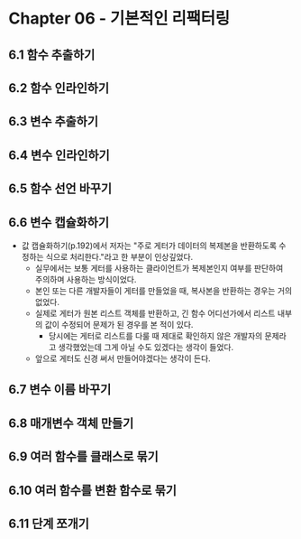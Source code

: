 # Chapter 06 - 기본적인 리팩터링

## 6.1 함수 추출하기

## 6.2 함수 인라인하기

## 6.3 변수 추출하기

## 6.4 변수 인라인하기

## 6.5 함수 선언 바꾸기

## 6.6 변수 캡슐화하기

- 값 캡슐화하기(p.192)에서 저자는 "주로 게터가 데이터의 복제본을 반환하도록 수정하는 식으로 처리한다."라고 한 부분이 인상깊었다.
    - 실무에서는 보통 게터를 사용하는 클라이언트가 복제본인지 여부를 판단하여 주의하며 사용하는 방식이었다.
    - 본인 또는 다른 개발자들이 게터를 만들었을 때, 복사본을 반환하는 경우는 거의 없었다.
    - 실제로 게터가 원본 리스트 객체를 반환하고, 긴 함수 어디선가에서 리스트 내부의 값이 수정되어 문제가 된 경우를 본 적이 있다.
        - 당시에는 게터로 리스트를 다룰 때 제대로 확인하지 않은 개발자의 문제라고 생각했었는데 그게 아닐 수도 있겠다는 생각이 들었다.
    - 앞으로 게터도 신경 써서 만들어야겠다는 생각이 든다.

## 6.7 변수 이름 바꾸기

## 6.8 매개변수 객체 만들기

## 6.9 여러 함수를 클래스로 묶기

## 6.10 여러 함수를 변환 함수로 묶기

## 6.11 단계 쪼개기

